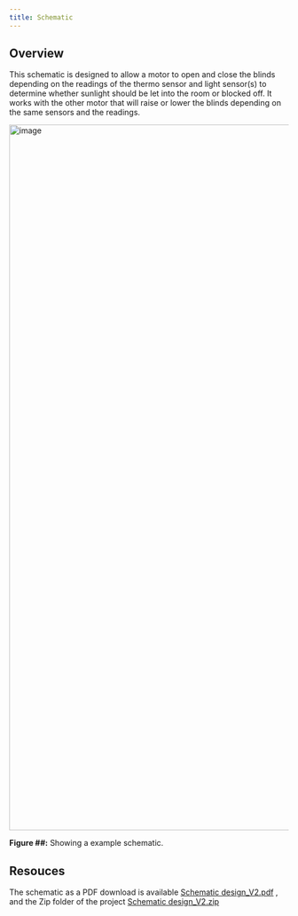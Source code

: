 ```yaml
---
title: Schematic
---
```


## Overview

This schematic is designed to allow a motor to open and close the blinds depending on the readings of the thermo sensor and light sensor(s) to determine whether sunlight should be let into the room or blocked off. It works with the other motor that will raise or lower the blinds depending on the same sensors and the readings. 


<img width="1844" height="1272" alt="image" src="https://github.com/user-attachments/assets/8e3b57fd-ea1b-4ffd-a86e-472eeb3b0bc2" />



**Figure ##:** Showing a example schematic.


## Resouces

The schematic as a PDF download is available [Schematic design_V2.pdf](https://github.com/user-attachments/files/23248664/Schematic.design_V2.pdf)
, and the Zip folder of the project [Schematic design_V2.zip](https://github.com/user-attachments/files/23248766/Schematic.design_V2.zip)



